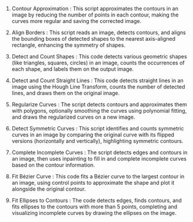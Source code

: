 
1. Contour Approximation :
This script approximates the contours in an image by reducing the number of points in each contour, making the curves more regular and saving the corrected image.

2. Align Borders : 
This script reads an image, detects contours, and aligns the bounding boxes of detected shapes to the nearest axis-aligned rectangle, enhancing the symmetry of shapes.

3. Detect and Count Shapes :
This code detects various geometric shapes (like triangles, squares, circles) in an image, counts the occurrences of each shape, and labels them on the output image.

4. Detect and Count Straight Lines :
This code detects straight lines in an image using the Hough Line Transform, counts the number of detected lines, and draws them on the original image.

5. Regularize Curves :
The script detects contours and approximates them with polygons, optionally smoothing the curves using polynomial fitting, and draws the regularized curves on a new image.

6. Detect Symmetric Curves :
This script identifies and counts symmetric curves in an image by comparing the original curve with its flipped versions (horizontally and vertically), highlighting symmetric contours.

7. Complete Incomplete Curves :
The script detects edges and contours in an image, then uses inpainting to fill in and complete incomplete curves based on the contour information.

8. Fit Bézier Curve :
This code fits a Bézier curve to the largest contour in an image, using control points to approximate the shape and plot it alongside the original contour.









9. Fit Ellipses to Contours :
The code detects edges, finds contours, and fits ellipses to the contours with more than 5 points, completing and visualizing incomplete curves by drawing the ellipses on the image.
